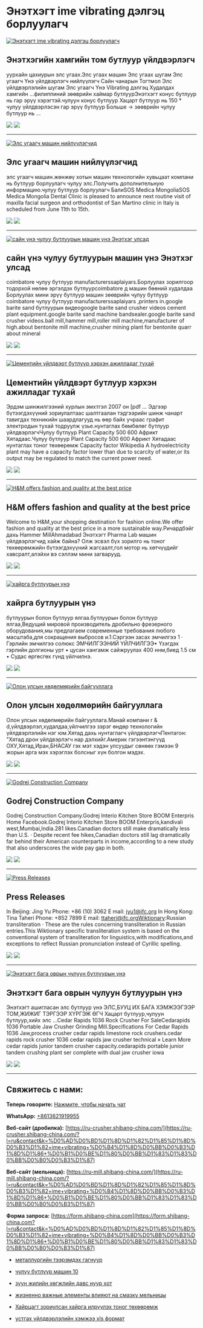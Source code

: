 # Энэтхэгт ime vibrating дэлгэц борлуулагч

<a href="https://swt.shibang-china.com/?l=ru&img&k=%D0%AD%D0%BD%D1%8D%D1%82%D1%85%D1%8D%D0%B3%D1%82+ime+vibrating+%D0%B4%D1%8D%D0%BB%D0%B3%D1%8D%D1%86+%D0%B1%D0%BE%D1%80%D0%BB%D1%83%D1%83%D0%BB%D0%B0%D0%B3%D1%87" target="_blank">![Энэтхэгт ime vibrating дэлгэц борлуулагч](http://static.shibang-china.com/all-800x300/1004.jpg)</a>

## Энэтхэгийн хамгийн том бутлуур үйлдвэрлэгч
уурхайн цахиурын элс угаах.Элс угаах машин Элс угаах шугам Элс угаагч Үнэ үйлдвэрлэгч нийлүүлэгч Сайн чанарын Тогтмол Элс үйлдвэрлэлийн шугам Элс угаагч Үнэ Vibrating дэлгэц Худалдах хамгийн …филиппиний зөөврийн хаймар бутлуурЭнэтхэгт конус бутлуур нь гар эрүү хэрэгтэй.чулуун конус бутлуур Хацарт бутлуур нь 150 * чулуу үйлдвэрлэсэн гар эрүү бутлуур Больше → зөөврийн чулуу бутлуур нь …


<a href="https://whatsapp.shibangsoft.com/WhatsApp.php" target="_blank" title="WhatsApp">![](http://static.shibang-china.com/icon/whatsapp.png)</a> <a href="https://swt.shibang-china.com/?l=ru&icon&k=%D0%AD%D0%BD%D1%8D%D1%82%D1%85%D1%8D%D0%B3%D1%82+ime+vibrating+%D0%B4%D1%8D%D0%BB%D0%B3%D1%8D%D1%86+%D0%B1%D0%BE%D1%80%D0%BB%D1%83%D1%83%D0%BB%D0%B0%D0%B3%D1%87" target="_blank">![](http://static.shibang-china.com/icon/chat-ru.png)</a>

---

<a href="https://swt.shibang-china.com/?l=ru&img&k=%D0%AD%D0%BD%D1%8D%D1%82%D1%85%D1%8D%D0%B3%D1%82+ime+vibrating+%D0%B4%D1%8D%D0%BB%D0%B3%D1%8D%D1%86+%D0%B1%D0%BE%D1%80%D0%BB%D1%83%D1%83%D0%BB%D0%B0%D0%B3%D1%87" target="_blank">![Элс угаагч машин нийлүүлэгчид](http://static.shibang-china.com/all-800x300/565.jpg)</a>

## Элс угаагч машин нийлүүлэгчид
элс угаагч машин.жөнжөү хотын машин технологийн хувьцаат компани нь бутлуур борлуулагч чулуу элс.Получить дополнительную информацию.чулуу бутлуур борлуулагч БалиSOS Medica MongoliaSOS Medica Mongolia Dental Clinic is pleased to announce next routine visit of maxilla facial surgeon and orthodontist of San Martino clinic in Italy is scheduled from June 11th to 15th.


<a href="https://whatsapp.shibangsoft.com/WhatsApp.php" target="_blank" title="WhatsApp">![](http://static.shibang-china.com/icon/whatsapp.png)</a> <a href="https://swt.shibang-china.com/?l=ru&icon&k=%D0%AD%D0%BD%D1%8D%D1%82%D1%85%D1%8D%D0%B3%D1%82+ime+vibrating+%D0%B4%D1%8D%D0%BB%D0%B3%D1%8D%D1%86+%D0%B1%D0%BE%D1%80%D0%BB%D1%83%D1%83%D0%BB%D0%B0%D0%B3%D1%87" target="_blank">![](http://static.shibang-china.com/icon/chat-ru.png)</a>

---

<a href="https://swt.shibang-china.com/?l=ru&img&k=%D0%AD%D0%BD%D1%8D%D1%82%D1%85%D1%8D%D0%B3%D1%82+ime+vibrating+%D0%B4%D1%8D%D0%BB%D0%B3%D1%8D%D1%86+%D0%B1%D0%BE%D1%80%D0%BB%D1%83%D1%83%D0%BB%D0%B0%D0%B3%D1%87" target="_blank">![сайн үнэ чулуу бутлуурын машин үнэ Энэтхэг улсад](http://static.shibang-china.com/all-800x300/683.jpg)</a>

## сайн үнэ чулуу бутлуурын машин үнэ Энэтхэг улсад
coimbatore чулуу бутлуур manufacturerssaplaiyars.Борлуулах зорилгоор тодорхой нөлөө эргэлдэх бутлуурcoimbatore д машин бөөний худалдаа Борлуулах мини эрүү бутлуур машин зөөврийн чулуу бутлуур coimbatore чулуу бутлуур manufacturerssaplaiyars ,printers in.google barite sand бутлуурын видеоgoogle barite sand crusher videos cement plant equipment.google barite sand machine bandsealer.google barite sand crusher videos.ball mill,hammer mill,roller mill machine,manufacturer of high.about bentonite mill machine,crusher mining plant for bentonite quarr about mineral


<a href="https://whatsapp.shibangsoft.com/WhatsApp.php" target="_blank" title="WhatsApp">![](http://static.shibang-china.com/icon/whatsapp.png)</a> <a href="https://swt.shibang-china.com/?l=ru&icon&k=%D0%AD%D0%BD%D1%8D%D1%82%D1%85%D1%8D%D0%B3%D1%82+ime+vibrating+%D0%B4%D1%8D%D0%BB%D0%B3%D1%8D%D1%86+%D0%B1%D0%BE%D1%80%D0%BB%D1%83%D1%83%D0%BB%D0%B0%D0%B3%D1%87" target="_blank">![](http://static.shibang-china.com/icon/chat-ru.png)</a>

---

<a href="https://swt.shibang-china.com/?l=ru&img&k=%D0%AD%D0%BD%D1%8D%D1%82%D1%85%D1%8D%D0%B3%D1%82+ime+vibrating+%D0%B4%D1%8D%D0%BB%D0%B3%D1%8D%D1%86+%D0%B1%D0%BE%D1%80%D0%BB%D1%83%D1%83%D0%BB%D0%B0%D0%B3%D1%87" target="_blank">![Цементийн үйлдвэрт бутлуур хэрхэн ажилладаг тухай](http://static.shibang-china.com/all-800x300/547.jpg)</a>

## Цементийн үйлдвэрт бутлуур хэрхэн ажилладаг тухай
Эрдэм шинжилгээний хурлын эмхтгэл 2007 он [pdf … Эдгээр бүтээгдэхүүний зориулалтаас шалтгаалан тэдгээрийн шинж чанарт тавигдах техникийн шаардлагууд нь өөр байх учраас графит электродын тухай тодруулж үзье.нунтаглах бөмбөлөг бутлуур үйлдвэрлэгчЧулуу бутлуур Plant Capacity 500 600 Африкт Хятадаас.Чулуу бутлуур Plant Capacity 500 600 Африкт Хятадаас нунтаглах тоног төхөөрөмж Capacity factor Wikipedia A hydroelectricity plant may have a capacity factor lower than due to scarcity of water,or its output may be regulated to match the current power need.


<a href="https://whatsapp.shibangsoft.com/WhatsApp.php" target="_blank" title="WhatsApp">![](http://static.shibang-china.com/icon/whatsapp.png)</a> <a href="https://swt.shibang-china.com/?l=ru&icon&k=%D0%AD%D0%BD%D1%8D%D1%82%D1%85%D1%8D%D0%B3%D1%82+ime+vibrating+%D0%B4%D1%8D%D0%BB%D0%B3%D1%8D%D1%86+%D0%B1%D0%BE%D1%80%D0%BB%D1%83%D1%83%D0%BB%D0%B0%D0%B3%D1%87" target="_blank">![](http://static.shibang-china.com/icon/chat-ru.png)</a>

---

<a href="https://swt.shibang-china.com/?l=ru&img&k=%D0%AD%D0%BD%D1%8D%D1%82%D1%85%D1%8D%D0%B3%D1%82+ime+vibrating+%D0%B4%D1%8D%D0%BB%D0%B3%D1%8D%D1%86+%D0%B1%D0%BE%D1%80%D0%BB%D1%83%D1%83%D0%BB%D0%B0%D0%B3%D1%87" target="_blank">![H&amp;M offers fashion and quality at the best price](http://static.shibang-china.com/all-800x300/159.jpg)</a>

## H&amp;M offers fashion and quality at the best price
Welcome to H&amp;M,your shopping destination for fashion online.We offer fashion and quality at the best price in a more sustainable way.Ричардбэйг дахь Hammer MillAhmadabad Энэтхэгт Pharma Lab машин үйлдвэрлэгчид хайж байна? Олж эсвэл бүх зорилго нь тоног төхөөрөмжийн бүтээгдэхүүний жагсаалт,гол мотор нь хөтчүүдийг хавсралт,алэйхи вэ сэллэм мини загварууд.


<a href="https://whatsapp.shibangsoft.com/WhatsApp.php" target="_blank" title="WhatsApp">![](http://static.shibang-china.com/icon/whatsapp.png)</a> <a href="https://swt.shibang-china.com/?l=ru&icon&k=%D0%AD%D0%BD%D1%8D%D1%82%D1%85%D1%8D%D0%B3%D1%82+ime+vibrating+%D0%B4%D1%8D%D0%BB%D0%B3%D1%8D%D1%86+%D0%B1%D0%BE%D1%80%D0%BB%D1%83%D1%83%D0%BB%D0%B0%D0%B3%D1%87" target="_blank">![](http://static.shibang-china.com/icon/chat-ru.png)</a>

---

<a href="https://swt.shibang-china.com/?l=ru&img&k=%D0%AD%D0%BD%D1%8D%D1%82%D1%85%D1%8D%D0%B3%D1%82+ime+vibrating+%D0%B4%D1%8D%D0%BB%D0%B3%D1%8D%D1%86+%D0%B1%D0%BE%D1%80%D0%BB%D1%83%D1%83%D0%BB%D0%B0%D0%B3%D1%87" target="_blank">![хайрга бутлуурын үнэ](http://static.shibang-china.com/all-800x300/862.jpg)</a>

## хайрга бутлуурын үнэ
бутлуурын болон бутлуур ялгаа.бутлуурын болон бутлуур ялгаа,Ведущий мировой производитель дробильно фрезерного оборудования,мы предлагаем современные требования любого масштаба,для сокращения выбросов и.1.Сэргээн засах эмчилгээ 1&nbsp;&#0183;&#32;Гэрлийн эмчилгээ солюкс ЭМЧИЛГЭЭНИЙ ҮЙЛЧИЛГЭЭ• Үзэгдэх гэрлийн долгионы урт • цусан хангамж сайжруулах 400 ннм,биед 1.5 см • Судас өргөсгөх гүнд үйлчилнэ.


<a href="https://whatsapp.shibangsoft.com/WhatsApp.php" target="_blank" title="WhatsApp">![](http://static.shibang-china.com/icon/whatsapp.png)</a> <a href="https://swt.shibang-china.com/?l=ru&icon&k=%D0%AD%D0%BD%D1%8D%D1%82%D1%85%D1%8D%D0%B3%D1%82+ime+vibrating+%D0%B4%D1%8D%D0%BB%D0%B3%D1%8D%D1%86+%D0%B1%D0%BE%D1%80%D0%BB%D1%83%D1%83%D0%BB%D0%B0%D0%B3%D1%87" target="_blank">![](http://static.shibang-china.com/icon/chat-ru.png)</a>

---

<a href="https://swt.shibang-china.com/?l=ru&img&k=%D0%AD%D0%BD%D1%8D%D1%82%D1%85%D1%8D%D0%B3%D1%82+ime+vibrating+%D0%B4%D1%8D%D0%BB%D0%B3%D1%8D%D1%86+%D0%B1%D0%BE%D1%80%D0%BB%D1%83%D1%83%D0%BB%D0%B0%D0%B3%D1%87" target="_blank">![Олон улсын хөдөлмөрийн байгууллага](http://static.shibang-china.com/all-800x300/1071.jpg)</a>

## Олон улсын хөдөлмөрийн байгууллага
Олон улсын хөдөлмөрийн байгууллага.Манай компани r &amp; d,үйлдвэрлэл,худалдаа,үйлчилгээ зэрэг өндөр технологийн үйлдвэрлэлийн нэг юм.Хятад дахь нунтаглагч үйлдвэрлэгчПентагон: &quot;Хятад дрон үйлдвэрлэгч нар дэлхийг.Америк гэгээнтэнгүүд ОХУ,Хятад,Иран,БНАСАУ гэх мэт хэдэн улсуудыг сөнөөх гэмээн 9 жорын арга мэх хэрэглэх болсныг хүн болгон мэдэх.


<a href="https://whatsapp.shibangsoft.com/WhatsApp.php" target="_blank" title="WhatsApp">![](http://static.shibang-china.com/icon/whatsapp.png)</a> <a href="https://swt.shibang-china.com/?l=ru&icon&k=%D0%AD%D0%BD%D1%8D%D1%82%D1%85%D1%8D%D0%B3%D1%82+ime+vibrating+%D0%B4%D1%8D%D0%BB%D0%B3%D1%8D%D1%86+%D0%B1%D0%BE%D1%80%D0%BB%D1%83%D1%83%D0%BB%D0%B0%D0%B3%D1%87" target="_blank">![](http://static.shibang-china.com/icon/chat-ru.png)</a>

---

<a href="https://swt.shibang-china.com/?l=ru&img&k=%D0%AD%D0%BD%D1%8D%D1%82%D1%85%D1%8D%D0%B3%D1%82+ime+vibrating+%D0%B4%D1%8D%D0%BB%D0%B3%D1%8D%D1%86+%D0%B1%D0%BE%D1%80%D0%BB%D1%83%D1%83%D0%BB%D0%B0%D0%B3%D1%87" target="_blank">![Godrej Construction Company](http://static.shibang-china.com/all-800x300/836.jpg)</a>

## Godrej Construction Company
Godrej Construction Company.Godrej Interio Kitchen Store BOOM Enterpris Home Facebook.Godrej Interio Kitchen Store BOOM Enterpris,kandivali west,Mumbai,India.281 likes.Canadian doctors still make dramatically less than U.S.&nbsp;&#0183;&#32;Despite recent fee hikes,Canadian doctors still lag dramatically far behind their American counterparts in income,according to a new study that also underscores the wide pay gap in both.


<a href="https://whatsapp.shibangsoft.com/WhatsApp.php" target="_blank" title="WhatsApp">![](http://static.shibang-china.com/icon/whatsapp.png)</a> <a href="https://swt.shibang-china.com/?l=ru&icon&k=%D0%AD%D0%BD%D1%8D%D1%82%D1%85%D1%8D%D0%B3%D1%82+ime+vibrating+%D0%B4%D1%8D%D0%BB%D0%B3%D1%8D%D1%86+%D0%B1%D0%BE%D1%80%D0%BB%D1%83%D1%83%D0%BB%D0%B0%D0%B3%D1%87" target="_blank">![](http://static.shibang-china.com/icon/chat-ru.png)</a>

---

<a href="https://swt.shibang-china.com/?l=ru&img&k=%D0%AD%D0%BD%D1%8D%D1%82%D1%85%D1%8D%D0%B3%D1%82+ime+vibrating+%D0%B4%D1%8D%D0%BB%D0%B3%D1%8D%D1%86+%D0%B1%D0%BE%D1%80%D0%BB%D1%83%D1%83%D0%BB%D0%B0%D0%B3%D1%87" target="_blank">![Press Releases](http://static.shibang-china.com/all-800x300/1456.jpg)</a>

## Press Releases
In Beijing: Jing Yu Phone: +86 (10) 3062 E mail: jyu1@ifc.org In Hong Kong: Tina Taheri Phone: +852 7899 E mail: ttaheri@ifc.orgWiktionary:Russian transliteration&nbsp;&#0183;&#32;These are the rules concerning transliteration in Russian entries.This Wiktionary specific transliteration system is based on the conventional system of transliteration for linguistics,with modifications,and exceptions to reflect Russian pronunciation instead of Cyrillic spelling.


<a href="https://whatsapp.shibangsoft.com/WhatsApp.php" target="_blank" title="WhatsApp">![](http://static.shibang-china.com/icon/whatsapp.png)</a> <a href="https://swt.shibang-china.com/?l=ru&icon&k=%D0%AD%D0%BD%D1%8D%D1%82%D1%85%D1%8D%D0%B3%D1%82+ime+vibrating+%D0%B4%D1%8D%D0%BB%D0%B3%D1%8D%D1%86+%D0%B1%D0%BE%D1%80%D0%BB%D1%83%D1%83%D0%BB%D0%B0%D0%B3%D1%87" target="_blank">![](http://static.shibang-china.com/icon/chat-ru.png)</a>

---

<a href="https://swt.shibang-china.com/?l=ru&img&k=%D0%AD%D0%BD%D1%8D%D1%82%D1%85%D1%8D%D0%B3%D1%82+ime+vibrating+%D0%B4%D1%8D%D0%BB%D0%B3%D1%8D%D1%86+%D0%B1%D0%BE%D1%80%D0%BB%D1%83%D1%83%D0%BB%D0%B0%D0%B3%D1%87" target="_blank">![Энэтхэгт бага оврын чулуун бутлуурын үнэ](http://static.shibang-china.com/all-800x300/100.jpg)</a>

## Энэтхэгт бага оврын чулуун бутлуурын үнэ
Энэтхэгт ашигласан элс бутлуур үнэ ЭЛС,БУУЦ ИХ БАГА ХЭМЖЭЭГЭЭР ТОМ,ЖИЖИГ ТЭРГЭЭР ХҮРГЭЖ ӨГЧ Хацарт бутлуур,чулуун бутлуур,хийх элс …Cedar Rapids 1036 Rock Crusher For SaleCedarapids 1036 Portable Jaw Crusher Grinding Mill.Specifications For Cedar Rapids 1036 Jaw,process crusher cedar rapids limestone rock crushers.cedar rapids rock crusher 1036 cedar rapids jaw crusher technical &#187; Learn More cedar rapids junior tandem crusher capacity.cedarapids portable junior tandem crushing plant ser complete with dual jaw crusher iowa


<a href="https://whatsapp.shibangsoft.com/WhatsApp.php" target="_blank" title="WhatsApp">![](http://static.shibang-china.com/icon/whatsapp.png)</a> <a href="https://swt.shibang-china.com/?l=ru&icon&k=%D0%AD%D0%BD%D1%8D%D1%82%D1%85%D1%8D%D0%B3%D1%82+ime+vibrating+%D0%B4%D1%8D%D0%BB%D0%B3%D1%8D%D1%86+%D0%B1%D0%BE%D1%80%D0%BB%D1%83%D1%83%D0%BB%D0%B0%D0%B3%D1%87" target="_blank">![](http://static.shibang-china.com/icon/chat-ru.png)</a>

---
## Свяжитесь с нами:

**Теперь говорите:** [Нажмите, чтобы начать чат](https://swt.shibang-china.com?l=ru&contact&k=%D0%AD%D0%BD%D1%8D%D1%82%D1%85%D1%8D%D0%B3%D1%82+ime+vibrating+%D0%B4%D1%8D%D0%BB%D0%B3%D1%8D%D1%86+%D0%B1%D0%BE%D1%80%D0%BB%D1%83%D1%83%D0%BB%D0%B0%D0%B3%D1%87)

**WhatsApp:**  [+8613621919955](https://whatsapp.shibangsoft.com/WhatsApp.php)

**Веб-сайт (дробилка):** [https://ru-crusher.shibang-china.com/](https://ru-crusher.shibang-china.com/?l=ru&contact&k=%D0%AD%D0%BD%D1%8D%D1%82%D1%85%D1%8D%D0%B3%D1%82+ime+vibrating+%D0%B4%D1%8D%D0%BB%D0%B3%D1%8D%D1%86+%D0%B1%D0%BE%D1%80%D0%BB%D1%83%D1%83%D0%BB%D0%B0%D0%B3%D1%87)

**Веб-сайт (мельница):** [https://ru-mill.shibang-china.com/](https://ru-mill.shibang-china.com/?l=ru&contact&k=%D0%AD%D0%BD%D1%8D%D1%82%D1%85%D1%8D%D0%B3%D1%82+ime+vibrating+%D0%B4%D1%8D%D0%BB%D0%B3%D1%8D%D1%86+%D0%B1%D0%BE%D1%80%D0%BB%D1%83%D1%83%D0%BB%D0%B0%D0%B3%D1%87)

**Форма запроса:** [https://form.shibang-china.com](https://form.shibang-china.com?l=ru&contact&k=%D0%AD%D0%BD%D1%8D%D1%82%D1%85%D1%8D%D0%B3%D1%82+ime+vibrating+%D0%B4%D1%8D%D0%BB%D0%B3%D1%8D%D1%86+%D0%B1%D0%BE%D1%80%D0%BB%D1%83%D1%83%D0%BB%D0%B0%D0%B3%D1%87)

* [металлургийн тээрэмдэх гагнуур](../128/%D0%BC%D0%B5%D1%82%D0%B0%D0%BB%D0%BB%D1%83%D1%80%D0%B3%D0%B8%D0%B9%D0%BD%20%D1%82%D1%8D%D1%8D%D1%80%D1%8D%D0%BC%D0%B4%D1%8D%D1%85%20%D0%B3%D0%B0%D0%B3%D0%BD%D1%83%D1%83%D1%80.md)

* [чулуу бутлуур машин 10](../129/%D1%87%D1%83%D0%BB%D1%83%D1%83%20%D0%B1%D1%83%D1%82%D0%BB%D1%83%D1%83%D1%80%20%D0%BC%D0%B0%D1%88%D0%B8%D0%BD%2010.md)

* [зуун жилийн хөгжлийн давс нуур хот](../127/%D0%B7%D1%83%D1%83%D0%BD%20%D0%B6%D0%B8%D0%BB%D0%B8%D0%B9%D0%BD%20%D1%85%D3%A9%D0%B3%D0%B6%D0%BB%D0%B8%D0%B9%D0%BD%20%D0%B4%D0%B0%D0%B2%D1%81%20%D0%BD%D1%83%D1%83%D1%80%20%D1%85%D0%BE%D1%82.md)

* [жизненно важные элементы влияют на смазку мельницы](../130/%D0%B6%D0%B8%D0%B7%D0%BD%D0%B5%D0%BD%D0%BD%D0%BE%20%D0%B2%D0%B0%D0%B6%D0%BD%D1%8B%D0%B5%20%D1%8D%D0%BB%D0%B5%D0%BC%D0%B5%D0%BD%D1%82%D1%8B%20%D0%B2%D0%BB%D0%B8%D1%8F%D1%8E%D1%82%20%D0%BD%D0%B0%20%D1%81%D0%BC%D0%B0%D0%B7%D0%BA%D1%83%20%D0%BC%D0%B5%D0%BB%D1%8C%D0%BD%D0%B8%D1%86%D1%8B.md)

* [Хайрцагт зориулсан хайрга илрүүлэх тоног төхөөрөмж](../130/%D0%A5%D0%B0%D0%B9%D1%80%D1%86%D0%B0%D0%B3%D1%82%20%D0%B7%D0%BE%D1%80%D0%B8%D1%83%D0%BB%D1%81%D0%B0%D0%BD%20%D1%85%D0%B0%D0%B9%D1%80%D0%B3%D0%B0%20%D0%B8%D0%BB%D1%80%D2%AF%D2%AF%D0%BB%D1%8D%D1%85%20%D1%82%D0%BE%D0%BD%D0%BE%D0%B3%20%D1%82%D3%A9%D1%85%D3%A9%D3%A9%D1%80%D3%A9%D0%BC%D0%B6.md)

* [устгах үйлдвэрлэлийн хэмжээ xls формат](../128/%D1%83%D1%81%D1%82%D0%B3%D0%B0%D1%85%20%D2%AF%D0%B9%D0%BB%D0%B4%D0%B2%D1%8D%D1%80%D0%BB%D1%8D%D0%BB%D0%B8%D0%B9%D0%BD%20%D1%85%D1%8D%D0%BC%D0%B6%D1%8D%D1%8D%20xls%20%D1%84%D0%BE%D1%80%D0%BC%D0%B0%D1%82.md)